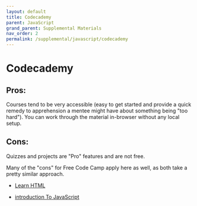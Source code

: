 ```yaml
---
layout: default
title: Codecademy
parent: JavaScript
grand_parent: Supplemental Materials
nav_order: 2
permalink: /supplemental/javascript/codecademy
---
```


# Codecademy

## Pros:

Courses tend to be very accessible (easy to get started and provide a
quick remedy to apprehension a mentee might have about something being "too hard").
You can work through the material in-browser without any local setup.

## Cons:

Quizzes and projects are "Pro" features and are not free.

Many of the "cons" for Free Code Camp apply here as well, as both
take a pretty similar approach.

- <a href="https://www.codecademy.com/learn/learn-html" target="_blank">Learn HTML</a>

- <a href="https://www.codecademy.com/learn/introduction-to-javascript" target="_blank">introduction To JavaScript</a>
